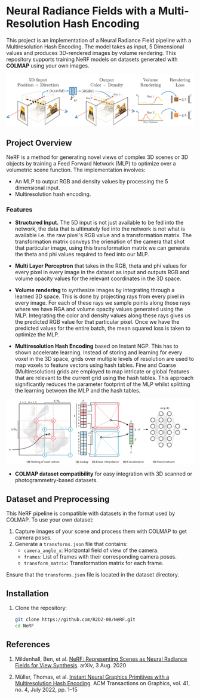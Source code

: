 # Neural Radiance Fields with a Multi-Resolution Hash Encoding

This project is an implementation of a Neural Radiance Field pipeline with a Multiresolution Hash Encoding. The model takes as input, 5 Dimensional values and produces 3D-rendered images by volume rendering. This repository supports training NeRF models on datasets generated with **COLMAP** using your own images.

![NeRF Training. Source: Mildenhall et al.](assets/nerf-training.png)

## Project Overview

NeRF is a method for generating novel views of complex 3D scenes or 3D objects by training a Feed Forward Network (MLP) to optimize over a volumetric scene function. The implementation involves:
- An MLP to output RGB and density values by processing the 5 dimensional input.
- Multiresolution hash encoding.

### Features

- **Structured Input.** The 5D input is not just available to be fed into the network, the data that is ultimately fed into the network is not what is available i.e. the raw pixel's RGB value and a transformation matrix. The transformation matrix conveys the orienation of the camera that shot that particular image, using this transformation matrix we can generate the theta and phi values required to feed into our MLP.  

- **Multi Layer Perceptron** that takes in the RGB, theta and phi values for every pixel in every image in the dataset as input and outputs RGB and volume opacity values for the relevant coordinates in the 3D space.

- **Volume rendering** to synthesize images by integrating through a learned 3D space. This is done by projecting rays from every pixel in every image. For each of these rays we sample points along those rays where we have RGA and volume opacity values generated using the MLP. Integrating the color and density values along these rays gives us the predicted RGB value for that particular pixel. Once we have the predicted values for the entire batch, the mean squared loss is taken to optimize the MLP.

- **Multiresolution Hash Encoding** based on Instant NGP. This has to shown accelerate learning. Instead of storing and learning for every voxel in the 3D space, grids over multiple levels of resolution are used to map voxels to feature vectors using hash tables. Fine and Coarse (Multiresolution) grids are employed to map intricate or global features that are relevant to the current grid using the hash tables. This approach significantly reduces the parameter footprint of the MLP whilst splitting the learning between the MLP and the hash tables.


![Multiresolution Hash Encoding. Source: Müller et al.](assets/multiresolution-hash-encoding.png)


- **COLMAP dataset compatibility** for easy integration with 3D scanned or photogrammetry-based datasets.


## Dataset and Preprocessing

This NeRF pipeline is compatible with datasets in the format used by COLMAP. To use your own dataset:
1. Capture images of your scene and process them with COLMAP to get camera poses.
2. Generate a `transforms.json` file that contains:
   - `camera_angle_x`: Horizontal field of view of the camera.
   - `frames`: List of frames with their corresponding camera poses.
   - `transform_matrix`: Transformation matrix for each frame.

Ensure that the `transforms.json` file is located in the dataset directory.

## Installation

1. Clone the repository:

   ```bash
   git clone https://github.com/R2D2-08/NeRF.git
   cd NeRF

## References 

1. Mildenhall, Ben, et al. [NeRF: Representing Scenes as Neural Radiance Fields for View Synthesis](https://arxiv.org/abs/2003.08934). arXiv, 3 Aug. 2020

2. Müller, Thomas, et al. [Instant Neural Graphics Primitives with a Multiresolution Hash Encoding](https://arxiv.org/abs/2201.05989v2). ACM Transactions on Graphics, vol. 41, no. 4, July 2022, pp. 1–15
